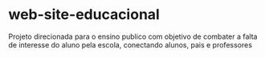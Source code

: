 # web-site-educacional
Projeto direcionada para o ensino publico com objetivo de combater a falta de interesse do aluno pela escola, conectando alunos, pais e professores  
